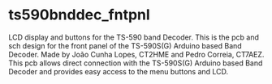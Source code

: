 # ts590bnddec_fntpnl
LCD display and buttons for the TS-590 band Decoder.
This is the pcb and sch design for the front panel of the TS-590S(G) Arduino based Band Decoder. Made by João Cunha Lopes, CT2HME and Pedro Correia, CT7AEZ. This pcb allows direct connection with the TS-590S(G) Arduino based Band Decoder and provides easy access to the menu buttons and LCD.
